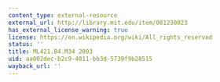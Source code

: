 ```yaml
---
content_type: external-resource
external_url: http://library.mit.edu/item/001230023
has_external_license_warning: true
license: https://en.wikipedia.org/wiki/All_rights_reserved
status: ''
title: ML421.B4.M34 2003
uid: aa002dec-b2c9-4011-bb3d-5739f9b28515
wayback_url: ''
---
```

